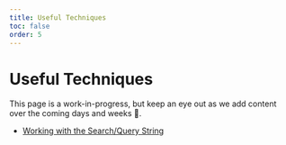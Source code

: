 ```yaml
---
title: Useful Techniques
toc: false
order: 5
---
```


# Useful Techniques

This page is a work-in-progress, but keep an eye out as we add content over the coming days and weeks 👀.

- [Working with the Search/Query String](working-with-the-search-string.md)

